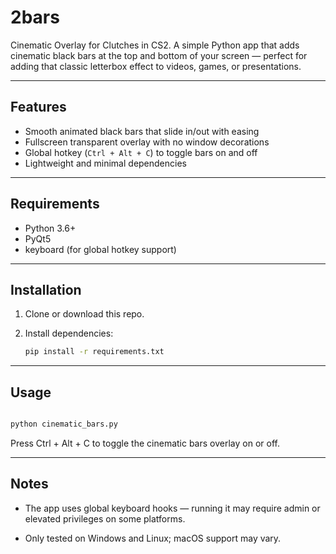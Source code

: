 # 2bars

Cinematic Overlay for Clutches in CS2. A simple Python app that adds cinematic black bars at the top and bottom of your screen — perfect for adding that classic letterbox effect to videos, games, or presentations.

---

## Features

- Smooth animated black bars that slide in/out with easing
- Fullscreen transparent overlay with no window decorations
- Global hotkey (`Ctrl + Alt + C`) to toggle bars on and off
- Lightweight and minimal dependencies

---

## Requirements

- Python 3.6+
- PyQt5
- keyboard (for global hotkey support)

---

## Installation

1. Clone or download this repo.
2. Install dependencies:

   ```bash
   pip install -r requirements.txt
   ```

---

## Usage

```python

python cinematic_bars.py
```

Press Ctrl + Alt + C to toggle the cinematic bars overlay on or off.

---

## Notes

- The app uses global keyboard hooks — running it may require admin or elevated privileges on some platforms.

- Only tested on Windows and Linux; macOS support may vary.
